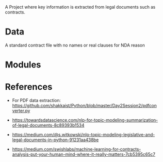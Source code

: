 A Project where key information is extracted from legal documents such as contracts.

# Data

A standard contract file with no names or real clauses for NDA reason

# Modules

# References

- For PDF data extraction: https://github.com/shakkaist/Python/blob/master/Day2Session2/pdfconverter.py

- https://towardsdatascience.com/nlp-for-topic-modeling-summarization-of-legal-documents-8c89393b1534

- https://medium.com/@s.witkowski/nlp-topic-modeling-legislative-and-legal-documents-in-python-91231aa438be

- https://medium.com/swishlabs/machine-learning-for-contracts-analysis-put-your-human-mind-where-it-really-matters-7cb5395c65c7
